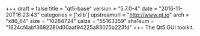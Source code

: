 +++
draft = false
title = "qt5-base"
version = "5.7.0-4"
date = "2016-11-20T16:23:43"
categories = ['xlib']
upstreamurl = "http://www.qt.io"
arch = "x86_64"
size = "10284724"
usize = "55163359"
sha1sum = "1624cf4abf3682280d00aaf94225a83075b223fd"
+++
The Qt5 GUI toolkit.